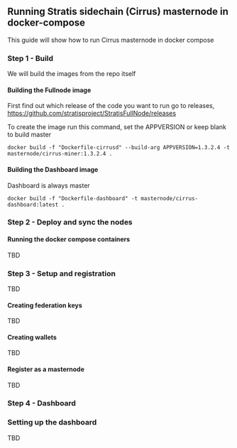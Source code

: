 ## Running Stratis sidechain (Cirrus) masternode in docker-compose

This guide will show how to run Cirrus masternode in docker compose

### Step 1 - Build
We will build the images from the repo itself  

#### Building the Fullnode image

First find out which release of the code you want to run go to releases,  
https://github.com/stratisproject/StratisFullNode/releases  

To create the image run this command, set the APPVERSION or keep blank to build master

`docker build -f "Dockerfile-cirrusd" --build-arg APPVERSION=1.3.2.4 -t masternode/cirrus-miner:1.3.2.4 .`


#### Building the Dashboard image

Dashboard is always master

`docker build -f "Dockerfile-dashboard" -t masternode/cirrus-dashboard:latest .`

### Step 2 - Deploy and sync the nodes

#### Running the docker compose containers

TBD

### Step 3 - Setup and registration

TBD

#### Creating federation keys

TBD

#### Creating wallets

TBD

#### Register as a masternode

TBD

### Step 4 - Dashboard

### Setting up the dashboard

TBD

